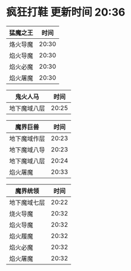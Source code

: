# 疯狂打鞋 更新时间 20:36

| 猛魔之王   | 时间    |
|--------|-------|
| 烙火导魔 | 20:30 |
| 焰火导魔 | 20:30 |
| 焰火必魔 | 20:30 |
| 焰火屠魔 | 20:30 |

| 鬼火人马   | 时间    |
|--------|-------|
| 地下魔域八层 | 20:25 |

| 魔界巨兽   | 时间    |
|--------|-------|
| 地下魔域作层 | 20:23 |
| 地下魔域八导 | 20:23 |
| 地下魔域八层 | 20:24 |
| 焰火屠魔 | 20:33 |

| 魔界统领   | 时间    |
|--------|-------|
| 地下魔域七层 | 20:22 |
| 烧火导魔 | 20:32 |
| 焰火导魔 | 20:32 |
| 焰火履魔 | 20:32 |
| 焰火必魔 | 20:32 |
| 焰火屠魔 | 20:32 |